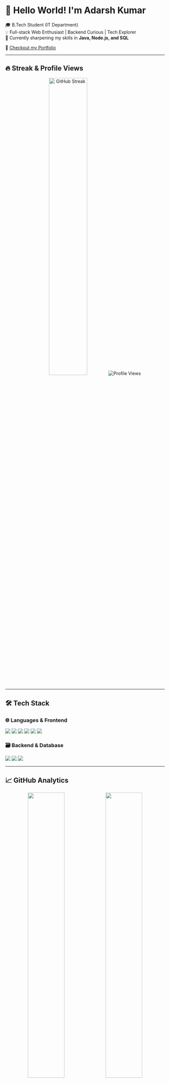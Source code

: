 <!-- Optional: Banner -->
<!-- ![Banner](https://your-banner-url.com) -->
# 👋 Hello World! I'm Adarsh Kumar

🎓 B.Tech Student (IT Department)  
💡 Full-stack Web Enthusiast | Backend Curious | Tech Explorer  
🌱 Currently sharpening my skills in **Java, Node.js, and SQL**

🔗 [Checkout my Portfolio](https://adarshkumar007.vercel.app/)

---

## 🔥 Streak & Profile Views

<p align="center">
  <!-- GitHub Streak -->
  <img src="https://streak-stats.demolab.com?user=adarshkumarit&theme=tokyonight&hide_border=true" alt="GitHub Streak" width="49%"/>
  
  <!-- Profile Views -->
  <img src="https://komarev.com/ghpvc/?username=adarshkumarit&label=Profile%20Views&color=blue&style=for-the-badge" alt="Profile Views" />
</p>

---

## 🛠️ Tech Stack

### 🌐 Languages & Frontend
<p>
  <img src="https://img.shields.io/badge/HTML5-E34F26?style=flat&logo=html5&logoColor=white"/>
  <img src="https://img.shields.io/badge/CSS3-1572B6?style=flat&logo=css3&logoColor=white"/>
  <img src="https://img.shields.io/badge/JavaScript-F7DF1E?style=flat&logo=javascript&logoColor=black"/>
  <img src="https://img.shields.io/badge/Java-007396?style=flat&logo=java&logoColor=white"/>
  <img src="https://img.shields.io/badge/C-00599C?style=flat&logo=c&logoColor=white"/>
  <img src="https://img.shields.io/badge/Python-3776AB?style=flat&logo=python&logoColor=white"/>
</p>

### 🗃️ Backend & Database
<p>
  <img src="https://img.shields.io/badge/Node.js-339933?style=flat&logo=nodedotjs&logoColor=white"/>
  <img src="https://img.shields.io/badge/SQL-4479A1?style=flat&logo=postgresql&logoColor=white"/>
  <img src="https://img.shields.io/badge/MongoDB-47A248?style=flat&logo=mongodb&logoColor=white"/>
</p>

---

## 📈 GitHub Analytics

<p align="center">
  <img src="https://github-readme-stats.vercel.app/api?username=adarshkumarit&show_icons=true&theme=tokyonight&hide_border=true" width="48%" />
  <img src="https://github-readme-stats.vercel.app/api/top-langs/?username=adarshkumarit&layout=compact&theme=tokyonight&hide_border=true" width="48%" />
</p>

---

## 🐱 Coding Vibes

<p align="center">
  <img src="https://media.giphy.com/media/JIX9t2j0ZTN9S/giphy.gif" width="250px" alt="Cat coding"/>
</p>

---

## 🚀 Featured Project

### 🎧 Spotify Stats App  
> Discover your music taste with a clean, Streamlit-based Spotify analytics dashboard.

- 🔗 [GitHub Repo](https://github.com/adarshkumarit/spotify-stats-app)  
- 🌐 [Live Demo](https://spotify-stats.streamlit.app)  
- 🛠️ **Tech**: Python, Streamlit, Spotipy, Spotify API

---

## 🧠 About Me

- 🎓 Pursuing B.Tech in Information Technology  
- 🌱 Continuously learning — from fundamentals to full-stack  
- 🧑‍💻 Passionate about backend, databases & real-world projects  
- 💬 Open to collaborations, internships, and discussions  

---

## 📫 Let's Connect

[![LinkedIn](https://img.shields.io/badge/LinkedIn-Connect-blue?style=flat&logo=linkedin)](https://www.linkedin.com/in/adarsh-kumar-9abaab327/)  
[![Instagram](https://img.shields.io/badge/Instagram-Follow-E4405F?style=flat&logo=instagram&logoColor=white)](https://www.instagram.com/ishux2006/)  
📧 **Email:** ishuwilltell@gmail.com

---


